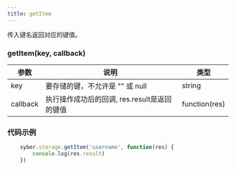 ```yaml
---
title: getItem
---
```


传入键名返回对应的键值。

### getItem(key, callback)

| 参数 | 说明 | 类型 |
| --  | -- | -- |
| key | 要存储的键，不允许是 "" 或 null | string
| callback | 执行操作成功后的回调, res.result是返回的键值 | function(res) |


### 代码示例
``` javascript
    syber.storage.getItem('username', function(res) {
        console.log(res.result)
    })
```